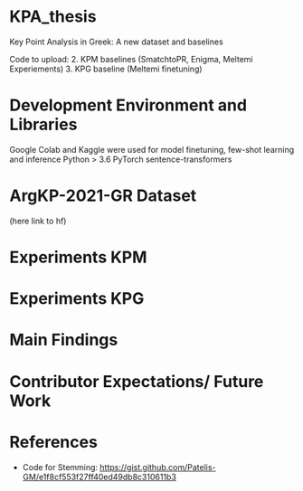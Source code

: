 # KPA_thesis
Key Point Analysis in Greek: A new dataset and baselines

Code to upload:
2. KPM baselines (SmatchtoPR, Enigma, Meltemi Experiements)
3. KPG baseline (Meltemi finetuning)

# Development Environment and Libraries
Google Colab and Kaggle were used for model finetuning, few-shot learning and inference
Python > 3.6
PyTorch
sentence-transformers


# ArgKP-2021-GR Dataset
(here link to hf)

# Experiments KPM 

# Experiments KPG

# Main Findings

# Contributor Expectations/ Future Work

# References
- Code for Stemming: https://gist.github.com/Patelis-GM/e1f8cf553f27ff40ed49db8c310611b3
